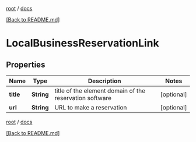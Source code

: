 [root](./../ "root") / [docs](./ "docs")

[[Back to README.md]](./../README.md "[Back to README.md]")

# LocalBusinessReservationLink

## Properties

| Name | Type | Description | Notes |
|------------ | ------------- | ------------- | -------------|
|**title** | **String** | title of the element domain of the reservation software |  [optional] |
|**url** | **String** | URL to make a reservation |  [optional] |

[root](./../ "root") / [docs](./ "docs")

[[Back to README.md]](./../README.md "[Back to README.md]")